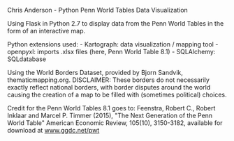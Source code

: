 Chris Anderson - Python Penn World Tables Data Visualization  

Using Flask in Python 2.7 to display data from the Penn World Tables in the form of an interactive map.

Python extensions used:
	- Kartograph: data visualization / mapping tool
	- openpyxl: imports .xlsx files (here, Penn World Table 8.1)
	- SQLAlchemy: SQLdatabase

Using the World Borders Dataset, provided by Bjorn Sandvik, thematicmapping.org. 
DISCLAIMER: These borders do not necessarily exactly reflect national borders, with border disputes around the world causing the creation of a map to be filled with (sometimes political) choices.

Credit for the Penn World Tables 8.1 goes to: 
Feenstra, Robert C., Robert Inklaar and Marcel P. Timmer (2015), "The Next Generation of the Penn World Table" American Economic Review, 105(10), 3150-3182, available for download at www.ggdc.net/pwt